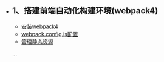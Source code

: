 - ## 1、搭建前端自动化构建环境(webpack4)

  - [安装webpack4](https://github.com/QingyiHuang/IFE-2018/blob/master/MVVM/webpack4/Webpack4Setup.md)
  - [webpack.config.js配置](https://github.com/QingyiHuang/IFE-2018/blob/master/MVVM/webpack4/Webpack4Config.md)
  - [管理静态资源](https://github.com/QingyiHuang/IFE-2018/blob/master/MVVM/webpack4/Webpack4Manage.md)

  ...


